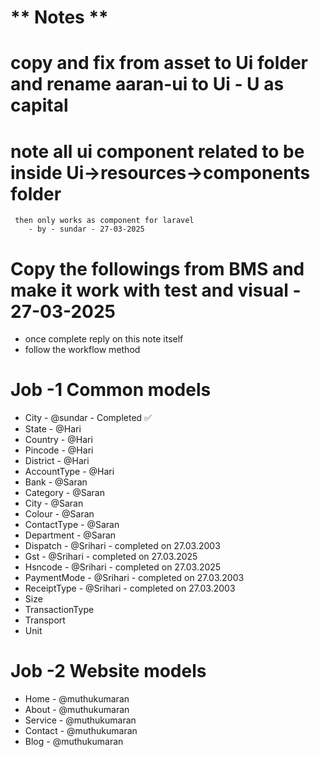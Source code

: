# ** Notes **

# copy and fix from asset to Ui folder and rename aaran-ui to Ui - U as capital
# note all ui component related to be inside Ui->resources->components folder
     then only works as component for laravel
        - by - sundar - 27-03-2025

# Copy the followings from BMS and make it work with test and visual - 27-03-2025
- once complete reply on this note itself
- follow the workflow method

# Job -1 Common models
- City - @sundar - Completed ✅
- State - @Hari
- Country - @Hari
- Pincode - @Hari
- District - @Hari
- AccountType - @Hari
- Bank - @Saran
- Category - @Saran
- City - @Saran
- Colour - @Saran
- ContactType - @Saran
- Department - @Saran
- Dispatch - @Srihari - completed on 27.03.2003
- Gst - @Srihari - completed on 27.03.2025
- Hsncode - @Srihari - completed on 27.03.2025
- PaymentMode - @Srihari - completed on 27.03.2003
- ReceiptType - @Srihari - completed on 27.03.2003
- Size
- TransactionType
- Transport
- Unit


# Job -2 Website models
- Home - @muthukumaran
- About - @muthukumaran
- Service - @muthukumaran
- Contact - @muthukumaran
- Blog - @muthukumaran
